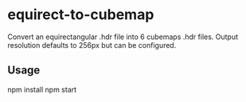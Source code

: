 # equirect-to-cubemap

Convert an equirectangular .hdr file into 6 cubemaps .hdr files.  Output resolution defaults to 256px but can be configured.

## Usage

npm install
npm start
